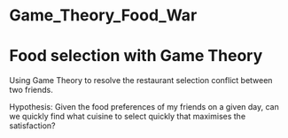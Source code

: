 # Game_Theory_Food_War

# Food selection with Game Theory

Using Game Theory to resolve the restaurant selection conflict between two friends.

Hypothesis: Given the food preferences of my friends on a given day, can we quickly find what cuisine to select quickly that maximises the satisfaction?
